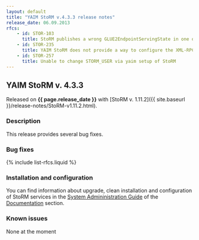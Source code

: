 ```yaml
---
layout: default
title: "YAIM StoRM v.4.3.3 release notes"
release_date: 06.09.2013
rfcs:
    - id: STOR-103
      title: StoRM publishes a wrong GLUE2EndpointServingState in one of the two GLUE2Endpoint
    - id: STOR-235
      title: YAIM StoRM does not provide a way to configure the XML-RPC service port
    - id: STOR-257
      title: Unable to change STORM_USER via yaim setup of StoRM
---
```


## YAIM StoRM v. 4.3.3

Released on **{{ page.release_date }}** with [StoRM v. 1.11.2]({{ site.baseurl }}/release-notes/StoRM-v1.11.2.html).

### Description

This release provides several bug fixes.

### Bug fixes

{% include list-rfcs.liquid %}

### Installation and configuration

You can find information about upgrade, clean installation and configuration of StoRM services in the [System Admininistration Guide][storm-sysadmin-guide] of the [Documentation][storm-documentation] section.

### Known issues

None at the moment

[storm-documentation]: {{site.baseurl}}/documentation.html
[storm-sysadmin-guide]: {{site.baseurl}}/documentation/sysadmin-guide/1.11.2
